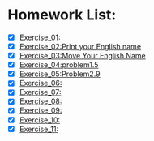 # Homework List:
- [x] [Exercise_01:](https://github.com/zenghaowhu/computationalphysics_N2014301020073)
- [x] [Exercise_02:Print your English name](https://www.zybuluo.com/zneghaowhu/note/497776)
- [x] [Exercise_03:Move Your English Name](https://www.zybuluo.com/zneghaowhu/note/512272)
- [x] [Exercise_04:problem1.5](https://www.zybuluo.com/zneghaowhu/note/525571)
- [x] [Exercise_05:Problem2.9](https://www.zybuluo.com/zneghaowhu/note/534084)
- [x] [Exercise_06:](https://www.zybuluo.com/zneghaowhu/note/542226)
- [x] [Exercise_07:](https://www.zybuluo.com/zneghaowhu/note/550451)
- [x] [Exercise_08:](https://www.zybuluo.com/zneghaowhu/note/565948)
- [x] [Exercise_09:](https://www.zybuluo.com/zneghaowhu/note/573782)
- [x] [Exercise_10:](https://www.zybuluo.com/zneghaowhu/note/581897)
- [x] [Exercise_11:](https://www.zybuluo.com/zneghaowhu/note/590156)
